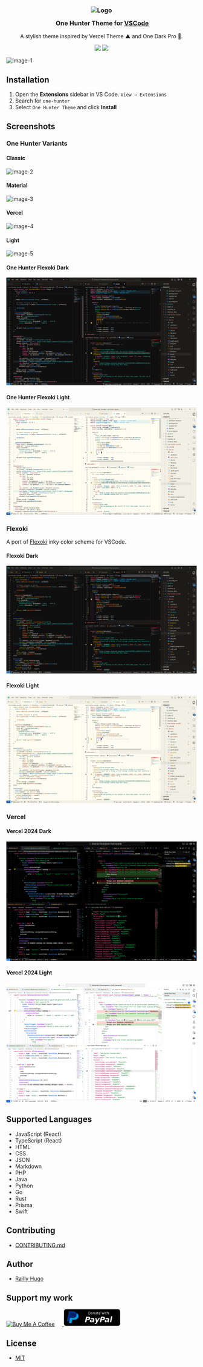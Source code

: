 <h3 align="center">
	<img src="https://raw.githubusercontent.com/Railly/one-hunter-vscode/main/logo.png" width="100" alt="Logo"/><br/>
	<img src="https://raw.githubusercontent.com/catppuccin/catppuccin/main/assets/misc/transparent.png" height="30" width="0px"/>
	One Hunter Theme for <a href="https://marketplace.visualstudio.com/items?itemName=RaillyHugo.one-hunter">VSCode</a>
</h3>

<p align="center">
A stylish theme inspired by Vercel Theme ▲ and One Dark Pro 🎨.
  <br>
</p>

<p align="center">
    <a href="https://github.com/Railly/one-hunter-vscode/stargazers"><img src="https://img.shields.io/github/stars/Railly/one-hunter-vscode?colorA=363a4f&colorB=f9c35a&style=for-the-badge"></a>
    <a href="https://marketplace.visualstudio.com/items?itemName=RaillyHugo.one-hunter"><img src="https://img.shields.io/visual-studio-marketplace/azure-devops/installs/total/RaillyHugo.one-hunter?colorA=363a4f&colorB=5BDfff&style=for-the-badge"></a>
</p>

![image-1](https://raw.githubusercontent.com/Railly/one-hunter-vscode/main/screenshots/one-hunter_preview.png)

## Installation

1. Open the **Extensions** sidebar in VS Code. `View → Extensions`
2. Search for `one-hunter`
3. Select `One Hunter Theme` and click **Install**

## Screenshots

### One Hunter Variants

#### Classic

![image-2](https://raw.githubusercontent.com/Railly/one-hunter-vscode/main/screenshots/classic.png)

#### Material

![image-3](https://raw.githubusercontent.com/Railly/one-hunter-vscode/main/screenshots/material.png)

#### Vercel

![image-4](https://raw.githubusercontent.com/Railly/one-hunter-vscode/main/screenshots/vercel.png)

#### Light

![image-5](https://raw.githubusercontent.com/Railly/one-hunter-vscode/main/screenshots/light.png)

#### One Hunter Flexoki Dark

![One Hunter Flexoki Dark](https://raw.githubusercontent.com/Railly/one-hunter-vscode/main/screenshots/one-hunter-flexoki-dark.png)

#### One Hunter Flexoki Light

![One Hunter Flexoki Light](https://raw.githubusercontent.com/Railly/one-hunter-vscode/main/screenshots/one-hunter-flexoki-light.png)

### Flexoki

A port of [Flexoki](https://github.com/kepano/flexoki) inky color scheme for VSCode.

#### Flexoki Dark

![Original Flexoki Dark](https://raw.githubusercontent.com/Railly/one-hunter-vscode/main/screenshots/flexoki-dark.png)

#### Flexoki Light

![Original Flexoki Light](https://raw.githubusercontent.com/Railly/one-hunter-vscode/main/screenshots/flexoki-light.png)

### Vercel

#### Vercel 2024 Dark

![Vercel 2024 Dark](https://raw.githubusercontent.com/Railly/one-hunter-vscode/main/screenshots/vercel-2024-dark.png)

#### Vercel 2024 Light

![Vercel 2024 Light](https://raw.githubusercontent.com/Railly/one-hunter-vscode/main/screenshots/vercel-2024-light.png)

## Supported Languages

- JavaScript (React)
- TypeScript (React)
- HTML
- CSS
- JSON
- Markdown
- PHP
- Java
- Python
- Go
- Rust
- Prisma
- Swift

## Contributing

- [CONTRIBUTING.md](https://github.com/Railly/one-hunter-vscode/blob/main/CONTRIBUTING.md)

## Author

- [Railly Hugo](https://twitter.com/RaillyHugo)

## Support my work

<a href="https://www.buymeacoffee.com/raillyhugo" target="_blank">
	<img style="margin-right: 20px;" src="https://cdn.buymeacoffee.com/buttons/v2/default-yellow.png" alt="Buy Me A Coffee" height="45px">
</a>
<a href="https://www.paypal.com/donate/?hosted_button_id=J3PJ5N6LVZCPY">
  <img src="https://raw.githubusercontent.com/Railly/Railly/main/buttons/donate-with-paypal.png" alt="Donate with PayPal" height="45px" />
</a>

## License

- [MIT](https://github.com/Railly/one-hunter-vscode/blob/main/LICENSE)
